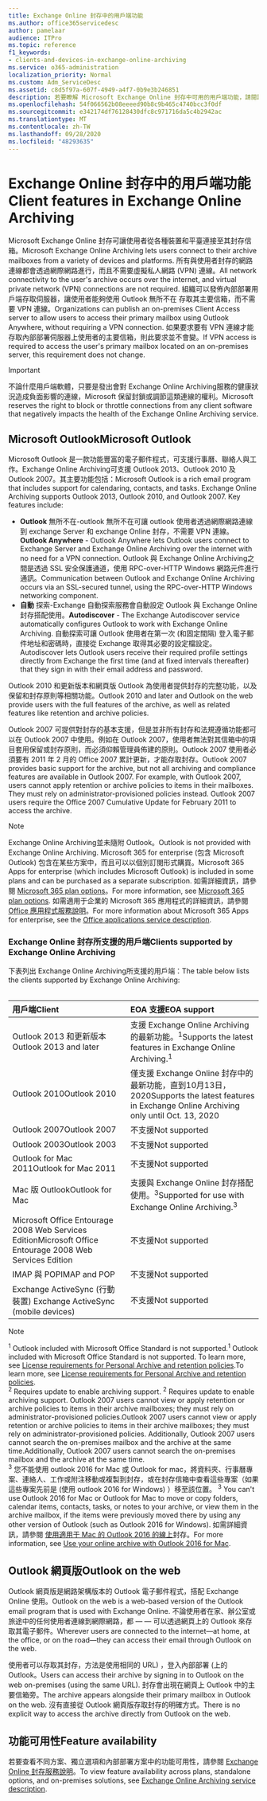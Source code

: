 ```yaml
---
title: Exchange Online 封存中的用戶端功能
ms.author: office365servicedesc
author: pamelaar
audience: ITPro
ms.topic: reference
f1_keywords:
- clients-and-devices-in-exchange-online-archiving
ms.service: o365-administration
localization_priority: Normal
ms.custom: Adm_ServiceDesc
ms.assetid: c8d5f97a-607f-4949-a4f7-0b9e3b246851
description: 若要瞭解 Microsoft Exchange Online 封存中可用的用戶端功能，請閱讀本文。
ms.openlocfilehash: 54f066562b08eeeed90b8c9b465c4740bcc3f0df
ms.sourcegitcommit: e342174df76128430dfc8c971716da5c4b2942ac
ms.translationtype: MT
ms.contentlocale: zh-TW
ms.lasthandoff: 09/28/2020
ms.locfileid: "48293635"
---
```

# <a name="client-features-in-exchange-online-archiving"></a><span data-ttu-id="12ab6-103">Exchange Online 封存中的用戶端功能</span><span class="sxs-lookup"><span data-stu-id="12ab6-103">Client features in Exchange Online Archiving</span></span>

<span data-ttu-id="12ab6-104">Microsoft Exchange Online 封存可讓使用者從各種裝置和平臺連接至其封存信箱。</span><span class="sxs-lookup"><span data-stu-id="12ab6-104">Microsoft Exchange Online Archiving lets users connect to their archive mailboxes from a variety of devices and platforms.</span></span> <span data-ttu-id="12ab6-105">所有與使用者封存的網路連線都會透過網際網路進行，而且不需要虛擬私人網路 (VPN) 連線。</span><span class="sxs-lookup"><span data-stu-id="12ab6-105">All network connectivity to the user's archive occurs over the internet, and virtual private network (VPN) connections are not required.</span></span> <span data-ttu-id="12ab6-106">組織可以發佈內部部署用戶端存取伺服器，讓使用者能夠使用 Outlook 無所不在 存取其主要信箱，而不需要 VPN 連線。</span><span class="sxs-lookup"><span data-stu-id="12ab6-106">Organizations can publish an on-premises Client Access server to allow users to access their primary mailbox using Outlook Anywhere, without requiring a VPN connection.</span></span> <span data-ttu-id="12ab6-107">如果要求要有 VPN 連線才能存取內部部署伺服器上使用者的主要信箱，則此要求並不會變。</span><span class="sxs-lookup"><span data-stu-id="12ab6-107">If VPN access is required to access the user's primary mailbox located on an on-premises server, this requirement does not change.</span></span>
  
> [!IMPORTANT]
> <span data-ttu-id="12ab6-108">不論什麼用戶端軟體，只要是發出會對 Exchange Online Archiving服務的健康狀況造成負面影響的連線，Microsoft 保留封鎖或調節這類連線的權利。</span><span class="sxs-lookup"><span data-stu-id="12ab6-108">Microsoft reserves the right to block or throttle connections from any client software that negatively impacts the health of the Exchange Online Archiving service.</span></span>
  
## <a name="microsoft-outlook"></a><span data-ttu-id="12ab6-109">Microsoft Outlook</span><span class="sxs-lookup"><span data-stu-id="12ab6-109">Microsoft Outlook</span></span>

<span data-ttu-id="12ab6-p102">Microsoft Outlook 是一款功能豐富的電子郵件程式，可支援行事曆、聯絡人與工作。Exchange Online Archiving可支援 Outlook 2013、Outlook 2010 及 Outlook 2007。其主要功能包括：</span><span class="sxs-lookup"><span data-stu-id="12ab6-p102">Microsoft Outlook is a rich email program that includes support for calendaring, contacts, and tasks. Exchange Online Archiving supports Outlook 2013, Outlook 2010, and Outlook 2007. Key features include:</span></span>
  
- <span data-ttu-id="12ab6-113">**Outlook** 無所不在-outlook 無所不在可讓 outlook 使用者透過網際網路連線到 exchange Server 和 exchange Online 封存，不需要 VPN 連線。</span><span class="sxs-lookup"><span data-stu-id="12ab6-113">**Outlook Anywhere** - Outlook Anywhere lets Outlook users connect to Exchange Server and Exchange Online Archiving over the internet with no need for a VPN connection.</span></span> <span data-ttu-id="12ab6-114">Outlook 與 Exchange Online Archiving之間是透過 SSL 安全保護通道，使用 RPC-over-HTTP Windows 網路元件進行通訊。</span><span class="sxs-lookup"><span data-stu-id="12ab6-114">Communication between Outlook and Exchange Online Archiving occurs via an SSL-secured tunnel, using the RPC-over-HTTP Windows networking component.</span></span>    
- <span data-ttu-id="12ab6-115">**自動** 探索-Exchange 自動探索服務會自動設定 Outlook 與 Exchange Online 封存搭配使用。</span><span class="sxs-lookup"><span data-stu-id="12ab6-115">**Autodiscover** - The Exchange Autodiscover service automatically configures Outlook to work with Exchange Online Archiving.</span></span> <span data-ttu-id="12ab6-116">自動探索可讓 Outlook 使用者在第一次 (和固定間隔) 登入電子郵件地址和密碼時，直接從 Exchange 取得其必要的設定檔設定。</span><span class="sxs-lookup"><span data-stu-id="12ab6-116">Autodiscover lets Outlook users receive their required profile settings directly from Exchange the first time (and at fixed intervals thereafter) that they sign in with their email address and password.</span></span> 

<span data-ttu-id="12ab6-117">Outlook 2010 和更新版本和網頁版 Outlook 為使用者提供封存的完整功能，以及保留和封存原則等相關功能。</span><span class="sxs-lookup"><span data-stu-id="12ab6-117">Outlook 2010 and later and Outlook on the web provide users with the full features of the archive, as well as related features like retention and archive policies.</span></span>
  
<span data-ttu-id="12ab6-p105">Outlook 2007 可提供對封存的基本支援，但是並非所有封存和法規遵循功能都可以在 Outlook 2007 中使用。例如在 Outlook 2007，使用者無法對其信箱中的項目套用保留或封存原則，而必須仰賴管理員佈建的原則。Outlook 2007 使用者必須要有 2011 年 2 月的 Office 2007 累計更新，才能存取封存。</span><span class="sxs-lookup"><span data-stu-id="12ab6-p105">Outlook 2007 provides basic support for the archive, but not all archiving and compliance features are available in Outlook 2007. For example, with Outlook 2007, users cannot apply retention or archive policies to items in their mailboxes. They must rely on administrator-provisioned policies instead. Outlook 2007 users require the Office 2007 Cumulative Update for February 2011 to access the archive.</span></span>
  
> [!NOTE]
> <span data-ttu-id="12ab6-122">Exchange Online Archiving並未隨附 Outlook。</span><span class="sxs-lookup"><span data-stu-id="12ab6-122">Outlook is not provided with Exchange Online Archiving.</span></span> <span data-ttu-id="12ab6-123">Microsoft 365 for enterprise (包含 Microsoft Outlook) 包含在某些方案中，而且可以以個別訂閱形式購買。</span><span class="sxs-lookup"><span data-stu-id="12ab6-123">Microsoft 365 Apps for enterprise (which includes Microsoft Outlook) is included in some plans and can be purchased as a separate subscription.</span></span> <span data-ttu-id="12ab6-124">如需詳細資訊，請參閱 [Microsoft 365 plan options](../office-365-platform-service-description/office-365-plan-options.md)。</span><span class="sxs-lookup"><span data-stu-id="12ab6-124">For more information, see [Microsoft 365 plan options](../office-365-platform-service-description/office-365-plan-options.md).</span></span> <span data-ttu-id="12ab6-125">如需適用于企業的 Microsoft 365 應用程式的詳細資訊，請參閱 [Office 應用程式服務說明](../office-applications-service-description/office-applications-service-description.md)。</span><span class="sxs-lookup"><span data-stu-id="12ab6-125">For more information about Microsoft 365 Apps for enterprise, see the [Office applications service description](../office-applications-service-description/office-applications-service-description.md).</span></span> 
  
### <a name="clients-supported-by-exchange-online-archiving"></a><span data-ttu-id="12ab6-126">Exchange Online 封存所支援的用戶端</span><span class="sxs-lookup"><span data-stu-id="12ab6-126">Clients supported by Exchange Online Archiving</span></span>

<span data-ttu-id="12ab6-127">下表列出 Exchange Online Archiving所支援的用戶端：</span><span class="sxs-lookup"><span data-stu-id="12ab6-127">The table below lists the clients supported by Exchange Online Archiving:</span></span><br><br>
  
| <span data-ttu-id="12ab6-128">用戶端</span><span class="sxs-lookup"><span data-stu-id="12ab6-128">Client</span></span> | <span data-ttu-id="12ab6-129">EOA 支援</span><span class="sxs-lookup"><span data-stu-id="12ab6-129">EOA support</span></span> |
|:-----|:-----|
|<span data-ttu-id="12ab6-130">Outlook 2013 和更新版本</span><span class="sxs-lookup"><span data-stu-id="12ab6-130">Outlook 2013 and later</span></span>  <br/> |<span data-ttu-id="12ab6-131">支援 Exchange Online Archiving 的最新功能。<sup>1</sup></span><span class="sxs-lookup"><span data-stu-id="12ab6-131">Supports the latest features in Exchange Online Archiving.<sup>1</sup></span></span> <br/> |
|<span data-ttu-id="12ab6-132">Outlook 2010</span><span class="sxs-lookup"><span data-stu-id="12ab6-132">Outlook 2010</span></span>  <br/> |<span data-ttu-id="12ab6-133">僅支援 Exchange Online 封存中的最新功能，直到10月13日，2020</span><span class="sxs-lookup"><span data-stu-id="12ab6-133">Supports the latest features in Exchange Online Archiving only until Oct. 13, 2020</span></span>|
|<span data-ttu-id="12ab6-134">Outlook 2007</span><span class="sxs-lookup"><span data-stu-id="12ab6-134">Outlook 2007</span></span>  <br/> |<span data-ttu-id="12ab6-135">不支援</span><span class="sxs-lookup"><span data-stu-id="12ab6-135">Not supported</span></span> |
|<span data-ttu-id="12ab6-136">Outlook 2003</span><span class="sxs-lookup"><span data-stu-id="12ab6-136">Outlook 2003</span></span>  <br/> |<span data-ttu-id="12ab6-137">不支援</span><span class="sxs-lookup"><span data-stu-id="12ab6-137">Not supported</span></span>  <br/> |
|<span data-ttu-id="12ab6-138">Outlook for Mac 2011</span><span class="sxs-lookup"><span data-stu-id="12ab6-138">Outlook for Mac 2011</span></span>  <br/> |<span data-ttu-id="12ab6-139">不支援</span><span class="sxs-lookup"><span data-stu-id="12ab6-139">Not supported</span></span>  <br/> |
|<span data-ttu-id="12ab6-140">Mac 版 Outlook</span><span class="sxs-lookup"><span data-stu-id="12ab6-140">Outlook for Mac</span></span>  <br/> |<span data-ttu-id="12ab6-141">支援與 Exchange Online 封存搭配使用。<sup>3</sup></span><span class="sxs-lookup"><span data-stu-id="12ab6-141">Supported for use with Exchange Online Archiving.<sup>3</sup></span></span> <br/> |
|<span data-ttu-id="12ab6-142">Microsoft Office Entourage 2008 Web Services Edition</span><span class="sxs-lookup"><span data-stu-id="12ab6-142">Microsoft Office Entourage 2008 Web Services Edition</span></span>  <br/> |<span data-ttu-id="12ab6-143">不支援</span><span class="sxs-lookup"><span data-stu-id="12ab6-143">Not supported</span></span>  <br/> |
|<span data-ttu-id="12ab6-144">IMAP 與 POP</span><span class="sxs-lookup"><span data-stu-id="12ab6-144">IMAP and POP</span></span>  <br/> |<span data-ttu-id="12ab6-145">不支援</span><span class="sxs-lookup"><span data-stu-id="12ab6-145">Not supported</span></span>  <br/> |
|<span data-ttu-id="12ab6-146">Exchange ActiveSync (行動裝置) </span><span class="sxs-lookup"><span data-stu-id="12ab6-146">Exchange ActiveSync (mobile devices)</span></span>  <br/> |<span data-ttu-id="12ab6-147">不支援</span><span class="sxs-lookup"><span data-stu-id="12ab6-147">Not supported</span></span>  <br/> |
   
> [!NOTE]
> <span data-ttu-id="12ab6-148"><sup>1</sup> Outlook included with Microsoft Office Standard is not supported.</span><span class="sxs-lookup"><span data-stu-id="12ab6-148"><sup>1</sup> Outlook included with Microsoft Office Standard is not supported.</span></span> <span data-ttu-id="12ab6-149">To learn more, see [License requirements for Personal Archive and retention policies](https://support.office.com/article/Outlook-license-requirements-for-Exchange-features-46B6B7C5-C3CA-43E5-8424-1E2807917C99).</span><span class="sxs-lookup"><span data-stu-id="12ab6-149">To learn more, see [License requirements for Personal Archive and retention policies](https://support.office.com/article/Outlook-license-requirements-for-Exchange-features-46B6B7C5-C3CA-43E5-8424-1E2807917C99).</span></span> <br/><span data-ttu-id="12ab6-150"> 
<sup>2</sup> Requires update to enable archiving support.</span><span class="sxs-lookup"><span data-stu-id="12ab6-150"> 
<sup>2</sup> Requires update to enable archiving support.</span></span> <span data-ttu-id="12ab6-151">Outlook 2007 users cannot view or apply retention or archive policies to items in their archive mailboxes; they must rely on administrator-provisioned policies.</span><span class="sxs-lookup"><span data-stu-id="12ab6-151">Outlook 2007 users cannot view or apply retention or archive policies to items in their archive mailboxes; they must rely on administrator-provisioned policies.</span></span> <span data-ttu-id="12ab6-152">Additionally, Outlook 2007 users cannot search the on-premises mailbox and the archive at the same time.</span><span class="sxs-lookup"><span data-stu-id="12ab6-152">Additionally, Outlook 2007 users cannot search the on-premises mailbox and the archive at the same time.</span></span> <br/><span data-ttu-id="12ab6-153"> 
<sup>3</sup> 您不能使用 outlook 2016 for Mac 或 Outlook for mac，將資料夾、行事曆專案、連絡人、工作或附注移動或複製到封存，或在封存信箱中查看這些專案（如果這些專案先前是 (使用 outlook 2016 for Windows) ）移至該位置。</span><span class="sxs-lookup"><span data-stu-id="12ab6-153"> 
<sup>3</sup> You can't use Outlook 2016 for Mac or Outlook for Mac to move or copy folders, calendar items, contacts, tasks, or notes to your archive, or view them in the archive mailbox, if the items were previously moved there by using any other version of Outlook (such as Outlook 2016 for Windows).</span></span> <span data-ttu-id="12ab6-154">如需詳細資訊，請參閱 [使用適用于 Mac 的 Outlook 2016 的線上](https://support.office.com/article/Use-your-online-archive-with-Outlook-2016-for-Mac-45b8439c-2982-4b6b-9097-eed71dbfe238)封存。</span><span class="sxs-lookup"><span data-stu-id="12ab6-154">For more information, see [Use your online archive with Outlook 2016 for Mac](https://support.office.com/article/Use-your-online-archive-with-Outlook-2016-for-Mac-45b8439c-2982-4b6b-9097-eed71dbfe238).</span></span> 

## <a name="outlook-on-the-web"></a><span data-ttu-id="12ab6-155">Outlook 網頁版</span><span class="sxs-lookup"><span data-stu-id="12ab6-155">Outlook on the web</span></span>

<span data-ttu-id="12ab6-156">Outlook 網頁版是網路架構版本的 Outlook 電子郵件程式，搭配 Exchange Online 使用。</span><span class="sxs-lookup"><span data-stu-id="12ab6-156">Outlook on the web is a web-based version of the Outlook email program that is used with Exchange Online.</span></span> <span data-ttu-id="12ab6-157">不論使用者在家、辦公室或旅途中的任何使用者連線到網際網路，都 &mdash; &mdash; 可以透過網頁上的 Outlook 來存取其電子郵件。</span><span class="sxs-lookup"><span data-stu-id="12ab6-157">Wherever users are connected to the internet&mdash;at home, at the office, or on the road&mdash;they can access their email through Outlook on the web.</span></span>
  
<span data-ttu-id="12ab6-158">使用者可以存取其封存，方法是使用相同的 URL) ，登入內部部署 (上的 Outlook。</span><span class="sxs-lookup"><span data-stu-id="12ab6-158">Users can access their archive by signing in to Outlook on the web on-premises (using the same URL).</span></span> <span data-ttu-id="12ab6-159">封存會出現在網頁上 Outlook 中的主要信箱旁。</span><span class="sxs-lookup"><span data-stu-id="12ab6-159">The archive appears alongside their primary mailbox in Outlook on the web.</span></span> <span data-ttu-id="12ab6-160">沒有直接從 Outlook 網頁版存取封存的明確方式。</span><span class="sxs-lookup"><span data-stu-id="12ab6-160">There is no explicit way to access the archive directly from Outlook on the web.</span></span>
  
## <a name="feature-availability"></a><span data-ttu-id="12ab6-161">功能可用性</span><span class="sxs-lookup"><span data-stu-id="12ab6-161">Feature availability</span></span>

<span data-ttu-id="12ab6-162">若要查看不同方案、獨立選項和內部部署方案中的功能可用性，請參閱 [Exchange Online 封存服務說明](exchange-online-archiving-service-description.md)。</span><span class="sxs-lookup"><span data-stu-id="12ab6-162">To view feature availability across plans, standalone options, and on-premises solutions, see [Exchange Online Archiving service description](exchange-online-archiving-service-description.md).</span></span>